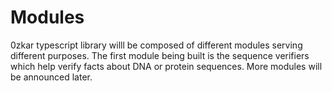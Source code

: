 # Modules

0zkar typescript library willl be composed of different modules serving different purposes.
The first module being built is the sequence verifiers which help verify facts about DNA or protein sequences. More modules will be announced later.

